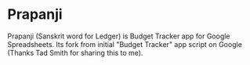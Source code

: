 # Prapanji
Prapanji (Sanskrit word for Ledger) is Budget Tracker app for Google Spreadsheets. Its fork from initial "Budget Tracker" app script on Google (Thanks Tad Smith for sharing this to me).
